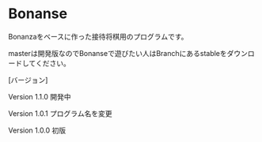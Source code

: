 ﻿# Bonanse 


Bonanzaをベースに作った接待将棋用のプログラムです。


masterは開発版なのでBonanseで遊びたい人はBranchにあるstableをダウンロードしてください。


[バージョン]

Version 1.1.0
開発中

Version 1.0.1
プログラム名を変更

Version 1.0.0
初版